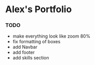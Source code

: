 # Alex's Portfolio

### TODO ###
- make everything look like zoom 80%
- fix formatting of boxes
- add Navbar
- add footer
- add skills section